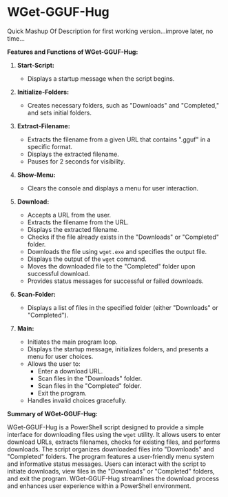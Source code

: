 # WGet-GGUF-Hug

Quick Mashup Of Description for first working version...improve later, no time...



**Features and Functions of WGet-GGUF-Hug:**

1. **Start-Script:**
   - Displays a startup message when the script begins.

2. **Initialize-Folders:**
   - Creates necessary folders, such as "Downloads" and "Completed," and sets initial folders.

3. **Extract-Filename:**
   - Extracts the filename from a given URL that contains ".gguf" in a specific format.
   - Displays the extracted filename.
   - Pauses for 2 seconds for visibility.

4. **Show-Menu:**
   - Clears the console and displays a menu for user interaction.

5. **Download:**
   - Accepts a URL from the user.
   - Extracts the filename from the URL.
   - Displays the extracted filename.
   - Checks if the file already exists in the "Downloads" or "Completed" folder.
   - Downloads the file using `wget.exe` and specifies the output file.
   - Displays the output of the `wget` command.
   - Moves the downloaded file to the "Completed" folder upon successful download.
   - Provides status messages for successful or failed downloads.

6. **Scan-Folder:**
   - Displays a list of files in the specified folder (either "Downloads" or "Completed").

7. **Main:**
   - Initiates the main program loop.
   - Displays the startup message, initializes folders, and presents a menu for user choices.
   - Allows the user to:
     - Enter a download URL.
     - Scan files in the "Downloads" folder.
     - Scan files in the "Completed" folder.
     - Exit the program.
   - Handles invalid choices gracefully.

**Summary of WGet-GGUF-Hug:**

WGet-GGUF-Hug is a PowerShell script designed to provide a simple interface for downloading files using the `wget` utility. It allows users to enter download URLs, extracts filenames, checks for existing files, and performs downloads. The script organizes downloaded files into "Downloads" and "Completed" folders. The program features a user-friendly menu system and informative status messages. Users can interact with the script to initiate downloads, view files in the "Downloads" or "Completed" folders, and exit the program. WGet-GGUF-Hug streamlines the download process and enhances user experience within a PowerShell environment.
